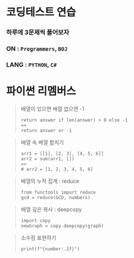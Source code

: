 # 코딩테스트 연습

### 하루에 3문제씩 풀어보자

### ON : `Programmers`, `BOJ`

### LANG : `PYTHON`,  `C#`

# 파이썬 리멤버스

> 배열이 있으면 배열 없으면 -1
> ```
> return answer if len(answer) > 0 else -1
> =>
> return answer or -1
> ```

> 배열 속 배열 합치기
> ```
> arr1 = [[1], [2, 3], [4, 5, 6]]
> arr2 = sum(arr1, [])
> =>
> # arr2 = [1, 2, 3, 4, 5, 6]
> ```

> 배열의 누적 집계 : reduce
> ```
> from functools import reduce
> gcd = reduce(GCD, numbers)
> ```

> 배열 깊은 복사 : deepcopy
> ```
> import copy
> newGraph = copy.deepcopy(graph)
> ```

> 소수점 표현하기
> ```
> print(f"{number:.2f}")
> ```
